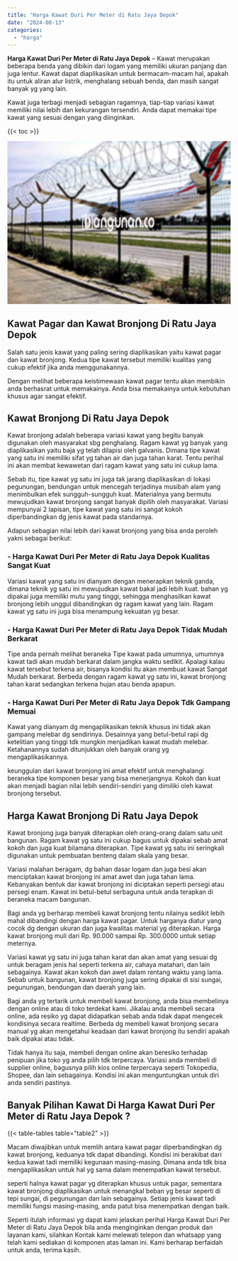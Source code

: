 ```yaml
---
title: "Harga Kawat Duri Per Meter di Ratu Jaya Depok"
date: "2024-08-13"
categories: 
  - "harga"
---
```


**Harga Kawat Duri Per Meter di Ratu Jaya Depok** – Kawat merupakan beberapa benda yang dibikin dari logam yang memiliki ukuran panjang dan juga lentur. Kawat dapat diaplikasikan untuk bermacam-macam hal, apakah itu untuk aliran alur listrik, menghalang sebuah benda, dan masih sangat banyak yg yang lain.

Kawat juga terbagi menjadi sebagian ragamnya, tiap-tiap variasi kawat memiliki nilai lebih dan kekurangan tersendiri. Anda dapat memakai tipe kawat yang sesuai dengan yang diinginkan.

{{< toc >}}

![Harga Kawat Duri Per Meter di Ratu Jaya Depok](/images/jual-kawat-murah26.png)

## Kawat Pagar dan Kawat Bronjong Di Ratu Jaya Depok

Salah satu jenis kawat yang paling sering diaplikasikan yaitu kawat pagar dan kawat bronjong. Kedua tipe kawat tersebut memiliki kualitas yang cukup efektif jika anda menggunakannya.

Dengan melihat beberapa keistimewaan kawat pagar tentu akan membikin anda berhasrat untuk memakainya. Anda bisa memakainya untuk kebutuhan khusus agar sangat efektif.

## Kawat Bronjong Di Ratu Jaya Depok

Kawat bronjong adalah beberapa variasi kawat yang begitu banyak digunakan oleh masyarakat sbg penghalang. Ragam kawat yg banyak yang diaplikasikan yaitu baja yg telah dilapisi oleh galvanis. Dimana tipe kawat yang satu ini memiliki sifat yg tahan air dan juga tahan karat. Tentu perihal ini akan membat kewawetan dari ragam kawat yang satu ini cukup lama.

Sebab itu, tipe kawat yg satu ini juga tak jarang diaplikasikan di lokasi pegunungan, bendungan untuk mencegah terjadinya musibah alam yang menimbulkan efek sungguh-sungguh kuat. Materialnya yang bermutu mewujudkan kawat bronjong sangat banyak dipilih oleh masyarakat. Variasi mempunyai 2 lapisan, tipe kawat yang satu ini sangat kokoh diperbandingkan dg jenis kawat pada standarnya.

Adapun sebagian nilai lebih dari kawat bronjong yang bisa anda peroleh yakni sebagai berikut:

### \- Harga Kawat Duri Per Meter di Ratu Jaya Depok Kualitas Sangat Kuat

Variasi kawat yang satu ini dianyam dengan menerapkan teknik ganda, dimana teknik yg satu ini mewujudkan kawat bakal jadi lebih kuat. bahan yg dipakai juga memiliki mutu yang tinggi, sehingga menghasilkan kawat bronjong lebih unggul dibandingkan dg ragam kawat yang lain. Ragam kawat yg satu ini juga bisa menampung kekuatan yg besar.

### \- Harga Kawat Duri Per Meter di Ratu Jaya Depok Tidak Mudah Berkarat

Tipe anda pernah melihat beraneka Tipe kawat pada umumnya, umumnya kawat tadi akan mudah berkarat dalam jangka waktu sedikit. Apalagi kalau kawat tersebut terkena air, bisanya kondisi itu akan membuat kawat Sangat Mudah berkarat. Berbeda dengan ragam kawat yg satu ini, kawat bronjong tahan karat sedangkan terkena hujan atau benda apapun.

### \- Harga Kawat Duri Per Meter di Ratu Jaya Depok Tdk Gampang Memuai

Kawat yang dianyam dg mengaplikasikan teknik khusus ini tidak akan gampang melebar dg sendirinya. Desainnya yang betul-betul rapi dg ketelitian yang tinggi tdk mungkin menjadikan kawat mudah melebar. Ketahanannya sudah ditunjukkan oleh banyak orang yg mengaplikasikannya.

keunggulan dari kawat bronjong ini amat efektif untuk menghalangi beraneka tipe komponen besar yang bisa menerjangnya. Kokoh dan kuat akan menjadi bagian nilai lebih sendiri-sendiri yang dimiliki oleh kawat bronjong tersebut.

## Harga Kawat Bronjong Di Ratu Jaya Depok

Kawat bronjong juga banyak diterapkan oleh orang-orang dalam satu unit bangunan. Ragam kawat yg satu ini cukup bagus untuk dipakai sebab amat kokoh dan juga kuat bilamana diterapkan. Tipe kawat yg satu ini seringkali digunakan untuk pembuatan benteng dalam skala yang besar.

Variasi malahan beragam, dg bahan dasar logam dan juga besi akan menciptakan kawat bronjong ini amat awet dan juga tahan lama. Kebanyakan bentuk dar kawat bronjong ini diciptakan seperti persegi atau persegi enam. Kawat ini betul-betul serbaguna untuk anda terapkan di beraneka macam bangunan.

Bagi anda yg berharap membeli kawat bronjong tentu nilainya sedikit lebih mahal dibandingi dengan harga kawat pagar. Untuk harganya diatur yang cocok dg dengan ukuran dan juga kwalitas material yg diterapkan. Harga kawat bronjong muli dari Rp. 90.000 sampai Rp. 300.0000 untuk setiap meternya.

Variasi kawat yg satu ini juga tahan karat dan akan amat yang sesuai dg untuk beragam jenis hal seperti terkena air, cahaya matahari, dan lain sebagainya. Kawat akan kokoh dan awet dalam rentang waktu yang lama. Sebab untuk bangunan, kawat bronjong juga sering dipakai di sisi sungai, pegunungan, bendungan dan daerah yang lain.

Bagi anda yg tertarik untuk membeli kawat bronjong, anda bisa membelinya dengan online atau di toko terdekat kami. Jikalau anda membeli secara online, ada resiko yg dapat didapatkan sebab anda tidak dapat mengecek kondisinya secara realtime. Berbeda dg membeli kawat bronjong secara manual yg akan mengetahui keadaan dari kawat bronjong itu sendiri apakah baik dipakai atau tidak.

Tidak hanya itu saja, membeli dengan online akan beresiko terhadap penipuan jika toko yg anda pilih tdk terpercaya. Variasi anda membeli di supplier online, bagusnya pilih kios online terpercaya seperti Tokopedia, Shopee, dan lain sebagainya. Kondisi ini akan menguntungkan untuk diri anda sendiri pastinya.

## Banyak Pilihan Kawat Di Harga Kawat Duri Per Meter di Ratu Jaya Depok ?

{{< table-tables table="table2" >}}

Macam diwajibkan untuk memlih antara kawat pagar diperbandingkan dg kawat bronjong, keduanya tdk dapat dibandingi. Kondisi ini berakibat dari kedua kawat tadi memiliki kegunaan masing-masing. Dimana anda tdk bisa mengaplikasikan untuk hal yg sama dalam menempatkan kawat tersebut.

seperti halnya kawat pagar yg diterapkan khusus untuk pagar, sementara kawat bronjong diaplikasikan untuk menangkal beban yg besar seperti di tepi sungai, di pegunungan dan lain sebagainya. Setiap jenis kawat tadi memiliki fungsi masing-masing, anda patut bisa menempatkan dengan baik.

Seperti itulah informasi yg dapat kami jelaskan perihal Harga Kawat Duri Per Meter di Ratu Jaya Depok bila anda menginginkan dengan produk dan layanan kami, silahkan Kontak kami melewati telepon dan whatsapp yang telah kami sediakan di komponen atas laman ini. Kami berharap berfaidah untuk anda, terima kasih.
